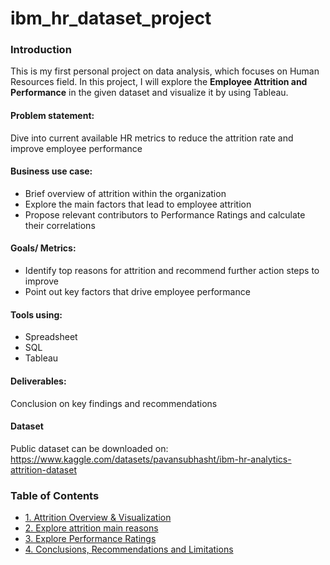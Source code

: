 # ibm_hr_dataset_project

### Introduction
This is my first personal project on data analysis, which focuses on Human Resources field. In this project, I will explore the **Employee Attrition and Performance** in the given dataset and visualize it by using Tableau.

#### Problem statement:
Dive into current available HR metrics to reduce the attrition rate and improve employee performance

#### Business use case:
* Brief overview of attrition within the organization 
* Explore the main factors that lead to employee attrition
* Propose relevant contributors to Performance Ratings and calculate their correlations

#### Goals/ Metrics:
* Identify top reasons for attrition and recommend further action steps to improve
* Point out key factors that drive employee performance 

#### Tools using:
* Spreadsheet
* SQL
* Tableau

#### Deliverables:
Conclusion on key findings and recommendations

#### Dataset
Public dataset can be downloaded on: 
https://www.kaggle.com/datasets/pavansubhasht/ibm-hr-analytics-attrition-dataset

### Table of Contents
* [1. Attrition Overview & Visualization](https://github.com/duongvu1311/ibm_hr_dataset_project/tree/main/attrition_overview)
* [2. Explore attrition main reasons](https://github.com/duongvu1311/ibm_hr_dataset_project/tree/main/attrition_explore_main_reasons)
* [3. Explore Performance Ratings](https://github.com/duongvu1311/ibm_hr_dataset_project/tree/main/performance_ratings_explore)
* [4. Conclusions, Recommendations and Limitations](https://github.com/duongvu1311/ibm_hr_dataset_project/tree/main/conclusion_recommendations_limitations)

